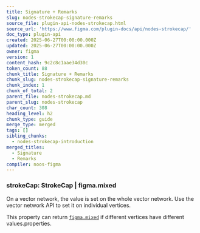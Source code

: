 ```yaml
---
title: Signature + Remarks
slug: nodes-strokecap-signature-remarks
source_file: plugin-api-nodes-strokecap.html
source_url: 'https://www.figma.com/plugin-docs/api/nodes-strokecap/'
doc_type: plugin-api
created: 2025-06-27T00:00:00.000Z
updated: 2025-06-27T00:00:00.000Z
owner: figma
version: 1
content_hash: 9c2c8c1aae34d30c
token_count: 88
chunk_title: Signature + Remarks
chunk_slug: nodes-strokecap-signature-remarks
chunk_index: 1
chunk_of_total: 2
parent_file: nodes-strokecap.md
parent_slug: nodes-strokecap
char_count: 308
heading_level: h2
chunk_type: guide
merge_type: merged
tags: []
sibling_chunks:
  - nodes-strokecap-introduction
merged_titles:
  - Signature
  - Remarks
compiler: noos-figma
---
```


### strokeCap: StrokeCap | figma.mixed

On a vector network, the value is set on the whole vector network. Use the vector network API to set it on individual vertices.

This property can return [`figma.mixed`](/plugin-docs/api/properties/figma-mixed/)
 if different vertices have different values.properties.
